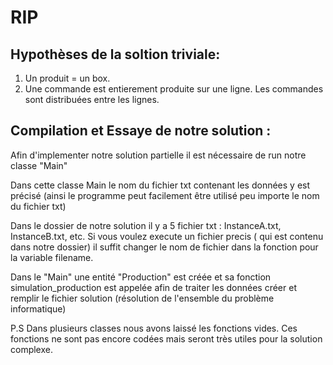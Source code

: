 # RIP 

## Hypothèses de la soltion triviale: 
1) Un produit = un box. 
2) Une commande est entierement produite sur une ligne. Les commandes sont distribuées entre les lignes. 

## Compilation et Essaye de notre solution : 

Afin d'implementer notre solution partielle il est nécessaire de run notre classe "Main"

Dans cette classe Main le nom du fichier txt contenant les données y est précisé
(ainsi le programme peut facilement être utilisé peu importe le nom du fichier txt)

Dans le dossier de notre solution il y a 5 fichier txt : InstanceA.txt, InstanceB.txt, etc. 
Si  vous voulez execute un fichier precis ( qui est contenu dans notre dossier) il suffit changer le nom de fichier 
dans la fonction pour la variable filename. 

Dans le "Main" une entité "Production" est créée et sa fonction simulation_production est appelée afin de traiter les données
créer et remplir le fichier solution (résolution de l'ensemble du problème informatique)



P.S Dans plusieurs classes nous avons laissé les fonctions vides. Ces fonctions ne sont pas encore codées mais seront très utiles pour la solution complexe. 
